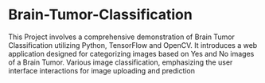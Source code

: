 # Brain-Tumor-Classification
This Project involves a comprehensive demonstration of Brain Tumor Classification  utilizing Python, TensorFlow and OpenCV. It introduces a web application designed for  categorizing images based on Yes and No images of a Brain Tumor. Various image  classification, emphasizing the user interface interactions for image uploading and  prediction
